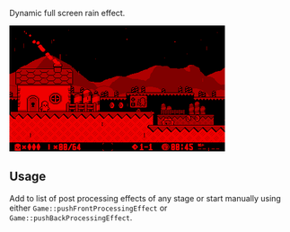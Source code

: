 Dynamic full screen rain effect. 

![](https://raw.githubusercontent.com/VUEngine/VUEngine-Plugins/master/postProcessing/Rain/preview.png)

## Usage

Add to list of post processing effects of any stage or start manually using either `Game::pushFrontProcessingEffect` or `Game::pushBackProcessingEffect`. 
